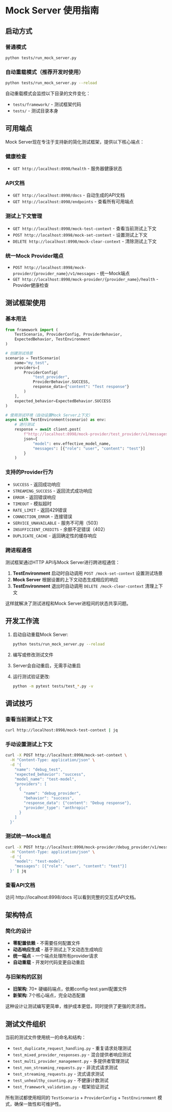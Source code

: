 # Mock Server 使用指南

## 启动方式

### 普通模式
```bash
python tests/run_mock_server.py
```

### 自动重载模式（推荐开发时使用）
```bash
python tests/run_mock_server.py --reload
```

自动重载模式会监控以下目录的文件变化：
- `tests/framework/` - 测试框架代码
- `tests/` - 测试目录本身

## 可用端点

Mock Server现在专注于支持新的简化测试框架，提供以下核心端点：

### 健康检查
- `GET http://localhost:8998/health` - 服务器健康状态

### API文档
- `GET http://localhost:8998/docs` - 自动生成的API文档
- `GET http://localhost:8998/endpoints` - 查看所有可用端点

### 测试上下文管理
- `GET http://localhost:8998/mock-test-context` - 查看当前测试上下文
- `POST http://localhost:8998/mock-set-context` - 设置测试上下文
- `DELETE http://localhost:8998/mock-clear-context` - 清除测试上下文

### 统一Mock Provider端点
- `POST http://localhost:8998/mock-provider/{provider_name}/v1/messages` - 统一Mock端点
- `GET http://localhost:8998/mock-provider/{provider_name}/health` - Provider健康检查

## 测试框架使用

### 基本用法
```python
from framework import (
    TestScenario, ProviderConfig, ProviderBehavior, 
    ExpectedBehavior, TestEnvironment
)

# 创建测试场景
scenario = TestScenario(
    name="my_test",
    providers=[
        ProviderConfig(
            "test_provider", 
            ProviderBehavior.SUCCESS,
            response_data={"content": "Test response"}
        )
    ],
    expected_behavior=ExpectedBehavior.SUCCESS
)

# 使用测试环境（自动设置Mock Server上下文）
async with TestEnvironment(scenario) as env:
    # 进行测试
    response = await client.post(
        f"http://localhost:8998/mock-provider/test_provider/v1/messages",
        json={
            "model": env.effective_model_name,
            "messages": [{"role": "user", "content": "test"}]
        }
    )
```

### 支持的Provider行为

- `SUCCESS` - 返回成功响应
- `STREAMING_SUCCESS` - 返回流式成功响应
- `ERROR` - 返回错误响应
- `TIMEOUT` - 模拟超时
- `RATE_LIMIT` - 返回429错误
- `CONNECTION_ERROR` - 连接错误
- `SERVICE_UNAVAILABLE` - 服务不可用（503）
- `INSUFFICIENT_CREDITS` - 余额不足错误（402）
- `DUPLICATE_CACHE` - 返回确定性的缓存响应

### 跨进程通信

测试框架通过HTTP API与Mock Server进行跨进程通信：

1. **TestEnvironment** 启动时自动调用 `POST /mock-set-context` 设置测试场景
2. **Mock Server** 根据设置的上下文动态生成相应的响应
3. **TestEnvironment** 退出时自动调用 `DELETE /mock-clear-context` 清理上下文

这样就解决了测试进程和Mock Server进程间的状态共享问题。

## 开发工作流

1. 启动自动重载Mock Server:
   ```bash
   python tests/run_mock_server.py --reload
   ```

2. 编写或修改测试文件
3. Server会自动重启，无需手动重启
4. 运行测试验证更改:
   ```bash
   python -m pytest tests/test_*.py -v
   ```

## 调试技巧

### 查看当前测试上下文
```bash
curl http://localhost:8998/mock-test-context | jq
```

### 手动设置测试上下文
```bash
curl -X POST http://localhost:8998/mock-set-context \
  -H "Content-Type: application/json" \
  -d '{
    "name": "debug_test",
    "expected_behavior": "success",
    "model_name": "test-model",
    "providers": [
      {
        "name": "debug_provider",
        "behavior": "success",
        "response_data": {"content": "Debug response"},
        "provider_type": "anthropic"
      }
    ]
  }'
```

### 测试统一Mock端点
```bash
curl -X POST http://localhost:8998/mock-provider/debug_provider/v1/messages \
  -H "Content-Type: application/json" \
  -d '{
    "model": "test-model",
    "messages": [{"role": "user", "content": "test"}]
  }' | jq
```

### 查看API文档
访问 http://localhost:8998/docs 可以看到完整的交互式API文档。

## 架构特点

### 简化的设计
- **零配置依赖** - 不需要任何配置文件
- **动态响应生成** - 基于测试上下文动态生成响应
- **统一端点** - 一个端点处理所有provider请求
- **自动重载** - 开发时代码变更自动重启

### 与旧架构的区别
- **旧架构**: 70+ 硬编码端点，依赖config-test.yaml配置文件
- **新架构**: 7个核心端点，完全动态配置

这种设计让测试编写更简单，维护成本更低，同时提供了更强的灵活性。

## 测试文件组织

当前的测试文件使用统一的命名和结构：

- `test_duplicate_request_handling.py` - 重复请求处理测试
- `test_mixed_provider_responses.py` - 混合提供者响应测试
- `test_multi_provider_management.py` - 多提供者管理测试
- `test_non_streaming_requests.py` - 非流式请求测试
- `test_streaming_requests.py` - 流式请求测试
- `test_unhealthy_counting.py` - 不健康计数测试
- `test_framework_validation.py` - 框架验证测试

所有测试都使用相同的 `TestScenario` + `ProviderConfig` + `TestEnvironment` 模式，确保一致性和可维护性。
